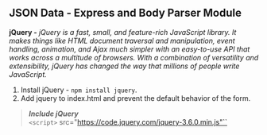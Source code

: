 ## JSON Data - Express and Body Parser Module

**jQuery -**
*jQuery is a fast, small, and feature-rich JavaScript library. It makes things like HTML document traversal and manipulation, event handling, animation, and Ajax much simpler with an easy-to-use API that works across a multitude of browsers. With a combination of versatility and extensibility, jQuery has changed the way that millions of people write JavaScript.*

1. Install jQuery - `npm install jquery`.
2. Add jquery to index.html and prevent the default behavior of the form.

> **_Include jQuery_** <br />``<script>`` src="https://code.jquery.com/jquery-3.6.0.min.js"``<script>``<br/>

> **_Get Form By Id, Prevent default behavior, and make post request using ajax_** <br />``<script>``<br/>
$(document).ready(()=> {<br/>
            $('#form').submit((e) => {
                e.preventDefault();
                $.ajax({
                    url: '/',
                    type: 'post',
                    contentType: 'application/json',
                    data: JSON.stringify($('#form').serializeArray()),
                    success: (response)=> {
                        console.log('Success');
                        console.log(response);
                    }
                })
            })
        })
``<script>``

3. Use Json in body Parser `app.use(bodyParser.json());`
4. You have the request body in the post request: 
> app.post('/', (req, res) => {<br/>
console.log(`req.body`);<br/>res.json({success: true});})
